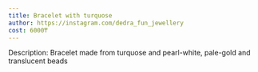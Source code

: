 ```yaml
---
title: Bracelet with turquose  
author: https://instagram.com/dedra_fun_jewellery  
cost: 6000₸  
---
```

Description: Bracelet made from turquose and pearl-white, pale-gold and translucent beads

